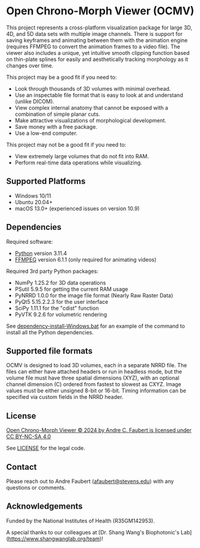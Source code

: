 # Open Chrono-Morph Viewer (OCMV)

This project represents a cross-platform visualization package for large
3D, 4D, and 5D data sets with multiple image channels. There is support
for saving keyframes and animating between them with the animation engine
(requires FFMPEG to convert the animation frames to a video file). The
viewer also includes a unique, yet intuitive smooth clipping function
based on thin-plate splines for easily and aesthetically tracking
morphology as it changes over time.

This project may be a good fit if you need to:
- Look through thousands of 3D volumes with minimal overhead.
- Use an inspectable file format that is easy to look at and understand (unlike DICOM).
- View complex internal anatomy that cannot be exposed with a combination of simple planar cuts.
- Make attractive visualizations of morphological development.
- Save money with a free package.
- Use a low-end computer.

This project may not be a good fit if you need to:
- View extremely large volumes that do not fit into RAM.
- Perform real-time data operations while visualizing.

## Supported Platforms

- Windows 10/11
- Ubuntu 20.04+
- macOS 13.0+ (experienced issues on version 10.9)

## Dependencies

Required software:
- [Python](https://www.python.org/downloads) version 3.11.4
- [FFMPEG](https://ffmpeg.org/download.html) version 6.1.1 (only required for animating videos)

Required 3rd party Python packages:
- NumPy 1.25.2 for 3D data operations
- PSutil 5.9.5 for getting the current RAM usage
- PyNRRD 1.0.0 for the image file format (Nearly Raw Raster Data)
- PyQt5 5.15.2.2.3 for the user interface
- SciPy 1.11.1 for the "cdist" function
- PyVTK 9.2.6 for volumetric rendering

See [dependency-install-Windows.bat](dependency-install-Windows.bat) for an example of the command to install all the Python dependencies.

## Supported file formats

OCMV is designed to load 3D volumes, each in a separate NRRD file. The files can either have attached headers or run in headless mode, but the volume file must have three spatial dimensions (XYZ), with an optional channel dimension (C) ordered from fastest to slowest as CXYZ. Image values must be either unsigned 8-bit or 16-bit. Timing information can be specified via custom fields in the NRRD header.

## License

[Open Chrono-Morph Viewer © 2024 by Andre C. Faubert is licensed under CC BY-NC-SA 4.0](https://creativecommons.org/licenses/by-nc-sa/4.0/legalcode.en)

See [LICENSE](LICENSE) for the legal code.

## Contact

Please reach out to Andre Faubert (<afaubert@stevens.edu>) with any questions or comments.

## Acknowledgements

Funded by the National Institutes of Health (R35GM142953).

A special thanks to our colleagues at [Dr. Shang Wang's Biophotonic's Lab]
(https://www.shangwanglab.org/team)!